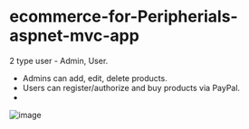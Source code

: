 # ecommerce-for-Peripherials-aspnet-mvc-app

 2 type user - Admin, User.
* Admins can add, edit, delete products.
* Users can register/authorize and buy products via PayPal.
* 
![image](https://user-images.githubusercontent.com/52431123/153747017-16ae147e-739e-44c3-894a-ce2a74c86e19.png)
